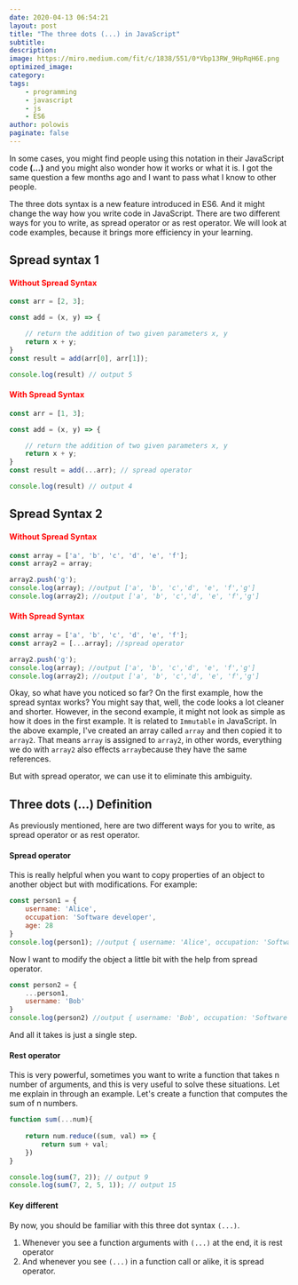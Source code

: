```yaml
---
date: 2020-04-13 06:54:21
layout: post
title: "The three dots (...) in JavaScript"
subtitle:
description:
image: https://miro.medium.com/fit/c/1838/551/0*Vbp13RW_9HpRqH6E.png
optimized_image:
category:
tags:
    - programming
    - javascript
    - js
    - ES6
author: polowis
paginate: false
---
```


In some cases, you might find people using this notation in their JavaScript code **(...)** and you might also wonder how it works or what it is. I got the same question a few months ago and I want to pass what I know to other people. 

The three dots syntax is a new feature introduced in ES6. And it might change the way how you write code in JavaScript. There are two different ways for you to write, as spread operator or as rest operator. We will look at code examples, because it brings more efficiency in your learning. 

## Spread syntax 1

<h4 style="color: red">Without Spread Syntax</h4>

```js
const arr = [2, 3];

const add = (x, y) => {

    // return the addition of two given parameters x, y
    return x + y;
}
const result = add(arr[0], arr[1]);

console.log(result) // output 5
```

<h4 style="color: red">With Spread Syntax</h4>

```js
const arr = [1, 3];

const add = (x, y) => {

    // return the addition of two given parameters x, y
    return x + y;
}
const result = add(...arr); // spread operator

console.log(result) // output 4

```
## Spread Syntax 2

<h4 style="color: red">Without Spread Syntax</h4>

```js
const array = ['a', 'b', 'c', 'd', 'e', 'f'];
const array2 = array;

array2.push('g');
console.log(array); //output ['a', 'b', 'c','d', 'e', 'f','g']
console.log(array2); //output ['a', 'b', 'c','d', 'e', 'f','g']
```
<h4 style="color: red">With Spread Syntax</h4>

```js
const array = ['a', 'b', 'c', 'd', 'e', 'f'];
const array2 = [...array]; //spread operator

array2.push('g');
console.log(array); //output ['a', 'b', 'c','d', 'e', 'f','g']
console.log(array2); //output ['a', 'b', 'c','d', 'e', 'f','g']
```

Okay, so what have you noticed so far? On the first example, how the spread syntax works? You might say that, well, the code looks a lot cleaner and shorter. However, in the second example, it might not look as simple as how it does in the first example. It is related to ```Immutable``` in JavaScript. In the above example, I've created an array called ```array``` and then copied it to ```array2```. That means ```array``` is assigned to ```array2```, in other words, everything we do with ```array2``` also effects ```array```because they have the same references.

But with spread operator, we can use it to eliminate this ambiguity. 

## Three dots (...) Definition

As previously mentioned, here are two different ways for you to write, as spread operator or as rest operator.

#### Spread operator

This is really helpful when you want to copy properties of an object to another object but with modifications. For example:

```js
const person1 = {
    username: 'Alice',
    occupation: 'Software developer',
    age: 28
}
console.log(person1); //output { username: 'Alice', occupation: 'Software developer', age: 28 }
```

Now I want to modify the object a little bit with the help from spread operator.

```js
const person2 = {
    ...person1,
    username: 'Bob'
}
console.log(person2) //output { username: 'Bob', occupation: 'Software developer', age: 28 }
```
And all it takes is just a single step. 

#### Rest operator

This is very powerful, sometimes you want to write a function that takes n number of arguments, and this is very useful to solve these situations. Let me explain in through an example. Let's create a function that computes the sum of n numbers. 

```js
function sum(...num){
    
    return num.reduce((sum, val) => {
        return sum + val;
    })
}

console.log(sum(7, 2)); // output 9
console.log(sum(7, 2, 5, 1)); // output 15
```

#### Key different

By now, you should be familiar with this three dot syntax ```(...)```.

1. Whenever you see a function arguments with ```(...)``` at the end, it is rest operator
2. And whenever you see ```(...)``` in a function call or alike, it is spread operator.
